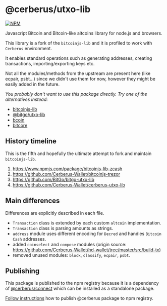 # @cerberus/utxo-lib

[![NPM](https://img.shields.io/npm/v/@cerberus/utxo-lib.svg)](https://www.npmjs.org/package/@cerberus/utxo-lib)

Javascript Bitcoin and Bitcoin-like altcoins library for node.js and browsers.

This library is a fork of the `bitcoinjs-lib` and it is profiled to work with `Cerberus` environment.

It enables standard operations such as generating addresses, creating transactions, importing/exporting keys etc.

Not all the modules/methods from the upstream are present here (like ecpair, psbt...) since we didn't use them for now, however they might be easily added in the future.

_You probably don't want to use this package directly. Try one of the alternatives instead:_

-   [bitcoinjs-lib](https://github.com/bitcoinjs/bitcoinjs-lib)
-   [@bitgo/utxo-lib](https://github.com/BitGo/BitGoJS/tree/master/modules/utxo-lib)
-   [bcoin](https://github.com/indutny/bcoin)
-   [bitcore](https://github.com/bitpay/bitcore)

## History timeline

This is the fifth and hopefully the ultimate attempt to fork and maintain `bitcoinjs-lib`.

1. https://www.npmjs.com/package/bitcoinjs-lib-zcash
1. https://github.com/Cerberus-Wallet/bitcoinjs-trezor
1. https://github.com/BitGo/bitgo-utxo-lib
1. https://github.com/Cerberus-Wallet/cerberus-utxo-lib

## Main differences

Differences are explicitly described in each file.

-   `Transaction` class is extended by each custom `altcoin` implementation.
-   `Transaction` class is parsing amounts as strings.
-   `address` module uses different encoding for `Decred` and handles `Bitcoin Cash` addresses.
-   added `coinselect` and `compose` modules (origin source: https://github.com/Cerberus-Wallet/hd-wallet/tree/master/src/build-tx)
-   removed unused modules: `block`, `classify`, `ecpair`, `psbt`.

## Publishing

This package is published to the npm registry because it is a dependency of [@cerberus/connect](https://github.com/Cerberus-Wallet/cerberus-suite/issues/5440) which can be installed as a standalone package.

[Follow instructions](../../docs/releases/npm-packages.md) how to publish @cerberus package to npm registry.
